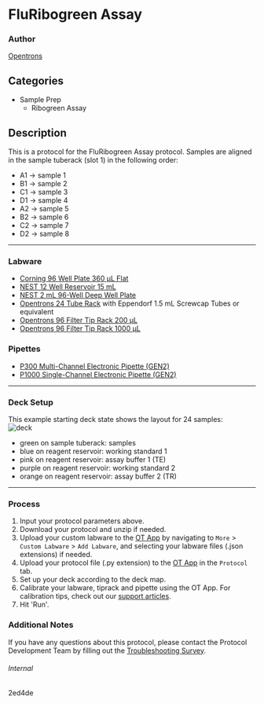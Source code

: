 # FluRibogreen Assay

### Author
[Opentrons](https://opentrons.com/)

## Categories
* Sample Prep
    * Ribogreen Assay

## Description

This is a protocol for the FluRibogreen Assay protocol. Samples are aligned in the sample tuberack (slot 1) in the following order:
* A1 -> sample 1
* B1 -> sample 2
* C1 -> sample 3
* D1 -> sample 4
* A2 -> sample 5
* B2 -> sample 6
* C2 -> sample 7
* D2 -> sample 8

---

### Labware
* [Corning 96 Well Plate 360 µL Flat](https://ecatalog.corning.com/life-sciences/b2c/US/en/Microplates/Assay-Microplates/96-Well-Microplates/Corning®-96-well-Solid-Black-and-White-Polystyrene-Microplates/p/corning96WellSolidBlackAndWhitePolystyreneMicroplates)
* [NEST 12 Well Reservoir 15 mL](https://labware.opentrons.com/nest_12_reservoir_15ml)
* [NEST 2 mL 96-Well Deep Well Plate](https://shop.opentrons.com/collections/verified-labware/products/nest-0-2-ml-96-well-deep-well-plate-v-bottom)
* [Opentrons 24 Tube Rack](https://shop.opentrons.com/collections/verified-labware/products/tube-rack-set-1) with Eppendorf 1.5 mL Screwcap Tubes or equivalent
* [Opentrons 96 Filter Tip Rack 200 µL](https://shop.opentrons.com/collections/opentrons-tips/products/opentrons-200ul-filter-tips)
* [Opentrons 96 Filter Tip Rack 1000 µL](https://shop.opentrons.com/collections/opentrons-tips/products/opentrons-20ul-filter-tips)

### Pipettes
* [P300 Multi-Channel Electronic Pipette (GEN2)](https://shop.opentrons.com/collections/ot-2-pipettes/products/8-channel-electronic-pipette)
* [P1000 Single-Channel Electronic Pipette (GEN2)](https://shop.opentrons.com/collections/ot-2-pipettes/products/single-channel-electronic-pipette)

---

### Deck Setup
This example starting deck state shows the layout for 24 samples:  
![deck](https://opentrons-protocol-library-website.s3.amazonaws.com/custom-README-images/2ed4de/deck.png)

* green on sample tuberack: samples
* blue on reagent reservoir: working standard 1
* pink on reagent reservoir: assay buffer 1 (TE)
* purple on reagent reservoir: working standard 2
* orange on reagent reservoir: assay buffer 2 (TR)

---

### Process
1. Input your protocol parameters above.
2. Download your protocol and unzip if needed.
3. Upload your custom labware to the [OT App](https://opentrons.com/ot-app) by navigating to `More` > `Custom Labware` > `Add Labware`, and selecting your labware files (.json extensions) if needed.
4. Upload your protocol file (.py extension) to the [OT App](https://opentrons.com/ot-app) in the `Protocol` tab.
5. Set up your deck according to the deck map.
6. Calibrate your labware, tiprack and pipette using the OT App. For calibration tips, check out our [support articles](https://support.opentrons.com/en/collections/1559720-guide-for-getting-started-with-the-ot-2).
7. Hit 'Run'.

### Additional Notes
If you have any questions about this protocol, please contact the Protocol Development Team by filling out the [Troubleshooting Survey](https://protocol-troubleshooting.paperform.co/).

###### Internal
2ed4de
